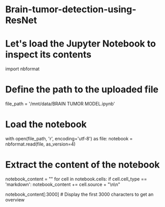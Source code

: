 # Brain-tumor-detection-using-ResNet

# Let's load the Jupyter Notebook to inspect its contents
import nbformat

# Define the path to the uploaded file
file_path = '/mnt/data/BRAIN TUMOR MODEL.ipynb'

# Load the notebook
with open(file_path, 'r', encoding='utf-8') as file:
    notebook = nbformat.read(file, as_version=4)

# Extract the content of the notebook
notebook_content = ""
for cell in notebook.cells:
    if cell.cell_type == 'markdown':
        notebook_content += cell.source + "\n\n"

notebook_content[:3000]  # Display the first 3000 characters to get an overview
